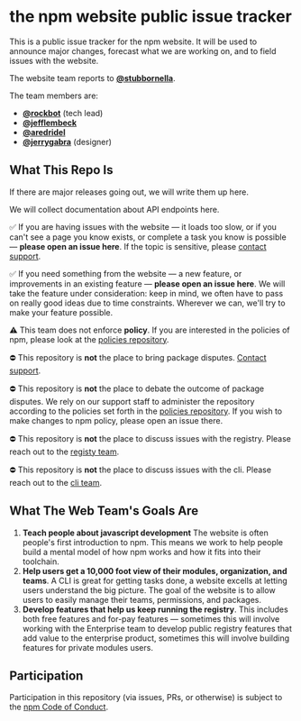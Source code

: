 # the npm website public issue tracker



This is a public issue tracker for the npm website. It will be used
to announce major changes, forecast what we are working on, and to
field issues with the website.

The website team reports to **[@stubbornella](https://github.com/stubbornella/)**.

The team members are:

* **[@rockbot](https://github.com/rockbot/)** (tech lead)
* **[@jefflembeck](https://github.com/jefflembeck/)**
* **[@aredridel](https://github.com/aredridel/)**
* **[@jerrygabra](https://github.com/jerrygabra/)** (designer)

## What This Repo Is

If there are major releases going out, we will write them up here.

We will collect documentation about API endpoints here.

:white_check_mark: If you are having issues with the website — it loads
too slow, or if you can't see a page you know exists, or complete a task you know is possible — **please open an
issue here**. If the topic is sensitive, please [contact
support](https://www.npmjs.com/support).

:white_check_mark: If you need something from the website — a new feature, or improvements in an
existing feature — **please open an issue here**. We will take the feature under
consideration: keep in mind, we often have to pass on really good ideas due to
time constraints. Wherever we can, we'll try to make your feature possible.

:warning: This team does not enforce **policy**. If you are interested in the
policies of npm, please look at the [policies
repository](https://github.com/npm/policies).

:no_entry: This repository is **not** the place to bring package disputes.
[Contact support](https://www.npmjs.com/support).

:no_entry: This repository is **not** the place to debate the outcome of
package disputes. We rely on our support staff to administer the repository
according to the policies set forth in the [policies
repository](https://github.com/npm/policies). If you wish to make changes to
npm policy, please open an issue there.

:no_entry: This repository is **not** the place to discuss issues with the registry. Please reach out to the [registy team](https://github.com/npm/registry/).

:no_entry: This repository is **not** the place to discuss issues with the cli. Please reach out to the [cli team](https://github.com/npm/npm/).


## What The Web Team's Goals Are

1. **Teach people about javascript development** The website is often people's first introduction to npm. This means we work to help people build a mental model of how npm works and how it fits into their toolchain.
2. **Help users get a 10,000 foot view of their modules, organization, and teams**. A CLI is great for getting tasks done, a website excells at letting users understand the big picture. The goal of the website is to allow users to easily manage their teams, permissions, and packages.
3. **Develop features that help us keep running the registry**.
   This includes both free features and for-pay features — sometimes this will
   involve working with the Enterprise team to develop public registry features
   that add value to the enterprise product, sometimes this will involve building
   features for private modules users.

## Participation

Participation in this repository (via issues, PRs, or otherwise) is subject
to the [npm Code of Conduct](https://www.npmjs.com/policies/conduct).


